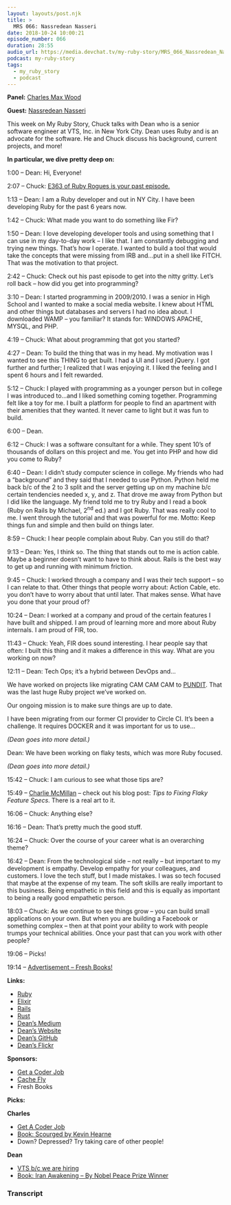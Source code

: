 ```yaml
---
layout: layouts/post.njk
title: >
  MRS 066: Nassredean Nasseri
date: 2018-10-24 10:00:21
episode_number: 066
duration: 28:55
audio_url: https://media.devchat.tv/my-ruby-story/MRS_066_Nassredean_Nasseri.mp3
podcast: my-ruby-story
tags:
  - my_ruby_story
  - podcast
---
```


**Panel:** [Charles Max Wood](https://twitter.com/cmaxw?ref_src=twsrc%255Egoogle%257Ctwcamp%255Eserp%257Ctwgr%255Eauthor)

**Guest:** [Nassredean Nasseri](https://www.nasseri.io)

This week on My Ruby Story, Chuck talks with Dean who is a senior software engineer at VTS, Inc. in New York City. Dean uses Ruby and is an advocate for the software. He and Chuck discuss his background, current projects, and more!

**In particular, we dive pretty deep on:**

1:00 – Dean: Hi, Everyone!

2:07 – Chuck: [E363 of Ruby Rogues is your past episode.](https://player.fm/series/all-ruby-podcasts-by-devchattv/rr-363-fir-the-friendly-interactive-ruby-repl-with-dean-nasseri)

1:13 – Dean: I am a Ruby developer and out in NY City. I have been developing Ruby for the past 6 years now.

1:42 – Chuck: What made you want to do something like Fir?

1:50 – Dean: I love developing developer tools and using something that I can use in my day-to-day work – I like that. I am constantly debugging and trying new things. That’s how I operate. I wanted to build a tool that would take the concepts that were missing from IRB and...put in a shell like FITCH. That was the motivation to that project.

2:42 – Chuck: Check out his past episode to get into the nitty gritty. Let’s roll back – how did you get into programming?

3:10 – Dean: I started programming in 2009/2010. I was a senior in High School and I wanted to make a social media website. I knew about HTML and other things but databases and servers I had no idea about. I downloaded WAMP – you familiar? It stands for: WINDOWS APACHE, MYSQL, and PHP.

4:19 – Chuck: What about programming that got you started?

4:27 – Dean: To build the thing that was in my head. My motivation was I wanted to see this THING to get built. I had a UI and I used jQuery. I got further and further; I realized that I was enjoying it. I liked the feeling and I spent 6 hours and I felt rewarded.

5:12 – Chuck: I played with programming as a younger person but in college I was introduced to...and I liked something coming together. Programming felt like a toy for me. I built a platform for people to find an apartment with their amenities that they wanted. It never came to light but it was fun to build.

6:00 – Dean.

6:12 – Chuck: I was a software consultant for a while. They spent 10’s of thousands of dollars on this project and me. You get into PHP and how did you come to Ruby?

6:40 – Dean: I didn’t study computer science in college. My friends who had a “background” and they said that I needed to use Python. Python held me back b/c of the 2 to 3 split and the server getting up on my machine b/c certain tendencies needed x, y, and z. That drove me away from Python but I did like the language. My friend told me to try Ruby and I read a book (Ruby on Rails by Michael, 2<sup>nd</sup> ed.) and I got Ruby. That was really cool to me. I went through the tutorial and that was powerful for me. Motto: Keep things fun and simple and then build on things later.

8:59 – Chuck: I hear people complain about Ruby. Can you still do that?

9:13 – Dean: Yes, I think so. The thing that stands out to me is action cable. Maybe a beginner doesn’t want to have to think about. Rails is the best way to get up and running with minimum friction.

9:45 – Chuck: I worked through a company and I was their tech support – so I can relate to that. Other things that people worry about: Action Cable, etc. you don’t have to worry about that until later. That makes sense. What have you done that your proud of?

10:24 – Dean: I worked at a company and proud of the certain features I have built and shipped. I am proud of learning more and more about Ruby internals. I am proud of FIR, too.

11:43 – Chuck: Yeah, FIR does sound interesting. I hear people say that often: I built this thing and it makes a difference in this way. What are you working on now?

12:11 – Dean: Tech Ops; it’s a hybrid between DevOps and...

We have worked on projects like migrating CAM CAM CAM to [PUNDIT](https://github.com/varvet/pundit). That was the last huge Ruby project we’ve worked on.

Our ongoing mission is to make sure things are up to date.

I have been migrating from our former CI provider to Circle CI. It’s been a challenge. It requires DOCKER and it was important for us to use...

_(Dean goes into more detail.)_

Dean: We have been working on flaky tests, which was more Ruby focused.

_(Dean goes into more detail.)_

15:42 – Chuck: I am curious to see what those tips are?

15:49 – [Charlie McMillan](https://buildingvts.com/@charlesmcm) – check out his blog post: _Tips to Fixing Flaky Feature Specs_. There is a real art to it.

16:06 – Chuck: Anything else?

16:16 – Dean: That’s pretty much the good stuff.

16:24 – Chuck: Over the course of your career what is an overarching theme?

16:42 – Dean: From the technological side – not really – but important to my development is empathy. Develop empathy for your colleagues, and customers. I love the tech stuff, but I made mistakes. I was so tech focused that maybe at the expense of my team. The soft skills are really important to this business. Being empathetic in this field and this is equally as important to being a really good empathetic person.

18:03 – Chuck: As we continue to see things grow – you can build small applications on your own. But when you are building a Facebook or something complex – then at that point your ability to work with people trumps your technical abilities. Once your past that can you work with other people?

19:06 – Picks!

19:14 – [Advertisement – Fresh Books!](https://www.freshbooks.com/?ref=ppc-na-fb&camp=US%2528SEM%2529Branded%257CEXM&ag=freshbooks+%252Bx&kw=freshbooks&campaignid=717543354&adgroupid=51893696397&kwid=kwd-298507762065&dv=c&ntwk=g&crid=285105591548&source=GOOGLE&gclid=EAIaIQobChMI8viYt8GL3gIVj4dpCh1UVgrBEAAYASAAEgK1afD_BwE&gclsrc=aw.ds&dclid=CL34x7jBi94CFVO6TwodjvwGtA)

**Links:**

- [Ruby](https://www.ruby-lang.org/en/)
- [Elixir](https://elixir-lang.org)
- [Rails](https://github.com/rails/rails)
- [Rust](https://www.rust-lang.org/en-US/)
- [Dean’s Medium](https://medium.com/@DeanNasseri)
- [Dean’s Website](https://www.nasseri.io)
- [Dean’s GitHub](https://github.com/dnasseri)
- [Dean’s Flickr](https://www.flickr.com/photos/155271254@N04/)

**Sponsors:**

- [Get a Coder Job](http://getacoderjob.com/)
- [Cache Fly](https://www.cachefly.com)
- Fresh Books

**Picks:**

**Charles**

- [Get A Coder Job](https://devchat.tv/get-a-coder-job/)
- [Book: Scourged by Kevin Hearne](https://www.amazon.com/Scourged-Druid-Chronicles-Kevin-Hearne-ebook/dp/B073P9YYNZ)
- Down? Depressed? Try taking care of other people!

**Dean**

- [VTS b/c we are hiring](https://www.vts.com/careers)
- [Book: Iran Awakening – By Nobel Peace Prize Winner](https://www.amazon.com/Iran-Awakening-Memoir-Revolution-Hope-ebook/dp/B000GCFVY2)

### Transcript
